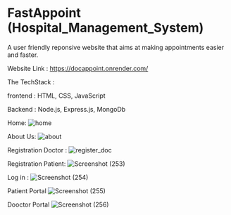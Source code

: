 # FastAppoint (Hospital_Management_System)
A user friendly reponsive website that aims at making appointments easier and faster.

Website Link : https://docappoint.onrender.com/

The TechStack :

frontend : HTML, CSS, JavaScript

Backend : Node.js, Express.js, MongoDb

Home:
![home](https://user-images.githubusercontent.com/98757259/179452625-b2b50df6-721e-4aaa-ba5a-9b06f7566ee8.png)

About Us:
![about](https://user-images.githubusercontent.com/98757259/179452662-ac2f73d9-b578-4497-ba4a-13d2427a2ecf.png)

Registration Doctor :
![register_doc](https://user-images.githubusercontent.com/98757259/179452673-c21eebc0-7606-4c9f-9bca-60514622d26c.png)

Registration Patient:
![Screenshot (253)](https://user-images.githubusercontent.com/98757259/179452681-ffa5e205-d6de-419a-821a-f00abee15aed.png)

Log in :
![Screenshot (254)](https://user-images.githubusercontent.com/98757259/179452695-c9ef14ec-a45a-431d-90e4-4002045c76cb.png)

Patient Portal
![Screenshot (255)](https://user-images.githubusercontent.com/98757259/179452709-8b5216c2-fe0f-465b-80d2-ab95853239c2.png)

Dooctor Portal
![Screenshot (256)](https://user-images.githubusercontent.com/98757259/179452721-fb55ea1d-d854-431a-8bb6-739db5aeb4cb.png)
